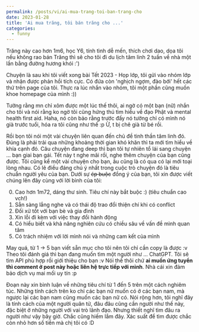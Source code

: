 ```yaml
---
permalink: /posts/vi/ai-mua-trang-toi-ban-trang-cho
date: 2023-01-28
title: 'Ai mua trăng, tôi bán trăng cho ...'
categories:
  - funny
---
```


Trăng này cao hơn 1m6, học Y6, tính tình dễ mến, thích chơi dao, dọa tôi nếu không rao bán Trăng thì sẽ cho tôi đi du lịch tâm linh 2 tuần về nhà một lần bằng đường hương khói :')

Chuyện là sau khi tôi viết xong bài Tết 2023 - Họp lớp, tôi gửi vào nhóm lớp và nhận được phản hồi tích cực. Có đứa còn 'nghịch ngợm, đào bới' hết các thứ trên page của tôi. Thực ra lúc nhắn vào nhóm, tôi một phần cũng muốn khoe homepage của mình :))

Tưởng rằng mn chỉ xôm được một lúc thế thôi, ai ngờ có một bạn (nữ) nhắn cho tôi và nói rằng ko ngờ tôi cũng hứng thú tìm hiểu về đạo Phật và mental health first aid. Haha, nó còn bảo rằng trước đấy nó tưởng chỉ có mình nó già trước tuổi, hóa ra tôi cũng như thế :p Ừ, t bị chê già từ bé rồi.

Rồi bọn tôi nói một vài chuyện liên quan đến chủ đề tinh thần tâm linh đó. Đúng là phải trải qua những khoảng thời gian khó khăn thì ta mới tìm hiểu về khía cạnh đó. Câu chuyện đang deep thì bạn tôi tự nhiên tổ lái sang chuyện ... bạn giai bạn gái. Tết này t nghe mãi rồi, nghe thêm chuyện của bạn cũng được. Tôi cũng kể một vài chuyện cho bạn, âu cũng là có qua có lại mới toại lòng nhau. Có lẽ điều đáng chú ý nhất trong cuộc trò chuyện đó là tiêu chuẩn người yêu của bạn. Dưới sự ~~ép buộc~~ đồng ý của bạn, tôi xin được viết chúng lên đây cùng với lời bình của tôi:

0. Cao hơn 1m72, dáng thư sinh. Tiêu chí này bắt buộc :) (tiêu chuẩn cao vch!)
1. Sẵn sàng lắng nghe và có thái độ trao đổi thiện chí khi có conflict
2. Đối xử tốt với bạn bè và gia đình 
3. Xin lỗi đi kèm với việc thay đổi hành động
4. Có hiểu biết và khả năng nghiên cứu có chiều sâu về vấn đề mình quan tâm 
5. Có trách nhiệm với lời mình nói và những cam kết của mình 

May quá, từ 1 -> 5 bạn viết sẵn mục cho tôi nên tôi chỉ cần copy là được :v Theo tôi đánh giá thì bạn đang muốn tìm một người như ... ChatGPT. Tôi sẽ tìm API phù hợp rồi giới thiệu cho bạn :v Nói thế thôi chứ **ai muốn ứng tuyển thì comment ở post này hoặc liên hệ trực tiếp với mình**. Nhà cái xin đảm bảo dịch vụ mai mối uy tín :p

Đoạn này xin bình luận về những tiêu chí từ 1 đến 5 trên một cách nghiêm túc. Những tính cách trên ko chỉ các bạn nữ muốn có ở các bạn nam, mà ngược lại các bạn nam cũng muốn các bạn nữ có. Nói rộng hơn, tôi nghĩ đây là tính cách của một người quân tử, đâu đâu cũng cần người như thế này, đặc biệt ở những người với vai trò lãnh đạo. Nhưng thiết nghĩ tìm đâu ra người như vậy bây giờ. Chắc cũng hiếm lắm đây. Xác suất để tìm được chắc còn nhỏ hơn số tiền mà chị tôi có :D
